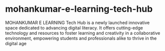 # mohankumar-e-learning-tech-hub
MOHANKUMAR E LEARNING Tech Hub is a newly launched innovative space dedicated to advancing digital literacy. It offers cutting-edge technology and resources to foster learning and creativity in a collaborative environment, empowering students and professionals alike to thrive in the digital age
